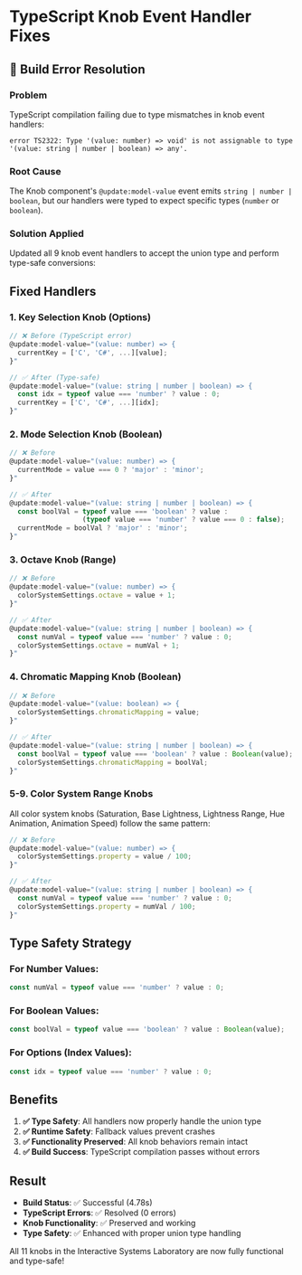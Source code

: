 # TypeScript Knob Event Handler Fixes

## 🚨 **Build Error Resolution**

### **Problem**
TypeScript compilation failing due to type mismatches in knob event handlers:
```
error TS2322: Type '(value: number) => void' is not assignable to type '(value: string | number | boolean) => any'.
```

### **Root Cause**
The Knob component's `@update:model-value` event emits `string | number | boolean`, but our handlers were typed to expect specific types (`number` or `boolean`).

### **Solution Applied**
Updated all 9 knob event handlers to accept the union type and perform type-safe conversions:

## **Fixed Handlers**

### **1. Key Selection Knob (Options)**
```typescript
// ❌ Before (TypeScript error)
@update:model-value="(value: number) => { 
  currentKey = ['C', 'C#', ...][value]; 
}"

// ✅ After (Type-safe)
@update:model-value="(value: string | number | boolean) => { 
  const idx = typeof value === 'number' ? value : 0; 
  currentKey = ['C', 'C#', ...][idx]; 
}"
```

### **2. Mode Selection Knob (Boolean)**
```typescript
// ❌ Before
@update:model-value="(value: number) => { 
  currentMode = value === 0 ? 'major' : 'minor'; 
}"

// ✅ After
@update:model-value="(value: string | number | boolean) => { 
  const boolVal = typeof value === 'boolean' ? value : 
                  (typeof value === 'number' ? value === 0 : false); 
  currentMode = boolVal ? 'major' : 'minor'; 
}"
```

### **3. Octave Knob (Range)**
```typescript
// ❌ Before
@update:model-value="(value: number) => { 
  colorSystemSettings.octave = value + 1; 
}"

// ✅ After
@update:model-value="(value: string | number | boolean) => { 
  const numVal = typeof value === 'number' ? value : 0; 
  colorSystemSettings.octave = numVal + 1; 
}"
```

### **4. Chromatic Mapping Knob (Boolean)**
```typescript
// ❌ Before
@update:model-value="(value: boolean) => { 
  colorSystemSettings.chromaticMapping = value; 
}"

// ✅ After  
@update:model-value="(value: string | number | boolean) => { 
  const boolVal = typeof value === 'boolean' ? value : Boolean(value); 
  colorSystemSettings.chromaticMapping = boolVal; 
}"
```

### **5-9. Color System Range Knobs**
All color system knobs (Saturation, Base Lightness, Lightness Range, Hue Animation, Animation Speed) follow the same pattern:

```typescript
// ❌ Before
@update:model-value="(value: number) => { 
  colorSystemSettings.property = value / 100; 
}"

// ✅ After
@update:model-value="(value: string | number | boolean) => { 
  const numVal = typeof value === 'number' ? value : 0; 
  colorSystemSettings.property = numVal / 100; 
}"
```

## **Type Safety Strategy**

### **For Number Values**:
```typescript
const numVal = typeof value === 'number' ? value : 0;
```

### **For Boolean Values**:
```typescript
const boolVal = typeof value === 'boolean' ? value : Boolean(value);
```

### **For Options (Index Values)**:
```typescript
const idx = typeof value === 'number' ? value : 0;
```

## **Benefits**

1. **✅ Type Safety**: All handlers now properly handle the union type
2. **✅ Runtime Safety**: Fallback values prevent crashes
3. **✅ Functionality Preserved**: All knob behaviors remain intact
4. **✅ Build Success**: TypeScript compilation passes without errors

## **Result**

- **Build Status**: ✅ Successful (4.78s)
- **TypeScript Errors**: ✅ Resolved (0 errors)
- **Knob Functionality**: ✅ Preserved and working
- **Type Safety**: ✅ Enhanced with proper union type handling

All 11 knobs in the Interactive Systems Laboratory are now fully functional and type-safe!